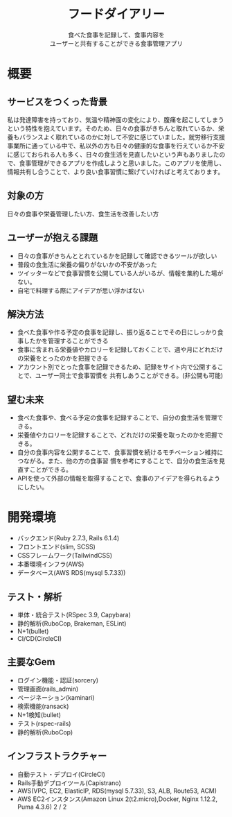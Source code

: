 # <div style="text-align: center;">フードダイアリー</div>
<div style="text-align: center;">⾷べた⾷事を記録して、⾷事内容を</div><div style="text-align: center;">ユーザーと共有することができる⾷事管理アプリ</div>

# 概要

## サービスをつくった背景
私は発達障害を持っており、気温や精神面の変化により、腹痛を起こしてしまうという特性を抱えています。そのため、日々の食事がきちんと取れているか、栄養もバランスよく取れているのかに対して不安に感じていました。就労移行支援事業所に通っている中で、私以外の方も日々の健康的な食事を行えているか不安に感じておられる人も多く、日々の食生活を見直したいという声もありましたので、食事管理ができるアプリを作成しようと思いました。このアプリを使用し、情報共有し合うことで、より良い食事習慣に繋げていければと考えております。


## 対象の方
⽇々の⾷事や栄養管理したい⽅、⾷⽣活を改善したい⽅ 

## ユーザーが抱える課題
- ⽇々の⾷事がきちんととれているかを記録して確認できるツールが欲しい
- 普段の⾷⽣活に栄養の偏りがないかの不安があった
- ツイッターなどで⾷事習慣を公開している⼈がいるが、情報を集約した場がない。
- ⾃宅で料理する際にアイデアが思い浮かばない 

## 解決⽅法
- ⾷べた⾷事や作る予定の⾷事を記録し、振り返ることでその⽇にしっかり⾷事したかを管理することができる
- ⾷事に含まれる栄養値やカロリーを記録しておくことで、週や⽉にどれだけの栄養をとったのかを把握できる
- アカウント別でとった⾷事を記録できるため、記録をサイト内で公開することで、ユーザー同⼠で⾷事習慣を 共有しあうことができる。(⾮公開も可能)

## 望む未来
- ⾷べた⾷事や、⾷べる予定の⾷事を記録することで、⾃分の⾷⽣活を管理できる。
- 栄養値やカロリーを記録することで、どれだけの栄養を取ったのかを把握できる。
- ⾃分の⾷事内容を公開することで、⾷事習慣を続けるモチベーション維持につながる。また、他の⽅の⾷事習 慣を参考にすることで、⾃分の⾷⽣活を⾒直すことができる。
- APIを使って外部の情報を取得することで、⾷事のアイデアを得られるようにしたい。


# 開発環境
- バックエンド(Ruby 2.7.3, Rails 6.1.4)
- フロントエンド(slim, SCSS)
- CSSフレームワーク(TailwindCSS)
- 本番環境インフラ(AWS)
- データベース(AWS RDS(mysql 5.7.33))

## テスト・解析

- 単体・統合テスト(RSpec 3.9, Capybara)
- 静的解析(RuboCop, Brakeman, ESLint)
- N+1(bullet)
- CI/CD(CircleCI)

## 主要なGem

- ログイン機能・認証(sorcery)
- 管理画⾯(rails_admin)
- ページネーション(kaminari)
- 検索機能(ransack)
- N+1検知(bullet)
- テスト(rspec-rails)
- 静的解析(RuboCop)

## インフラストラクチャー

- ⾃動テスト・デプロイ(CircleCI)
- Rails⼿動デプロイツール(Capistrano)
- AWS(VPC, EC2, ElasticIP, RDS(mysql 5.7.33), S3, ALB, Route53, ACM)
- AWS EC2インスタンス(Amazon Linux 2(t2.micro),Docker, Nginx 1.12.2, Puma 4.3.6)
2 / 2
